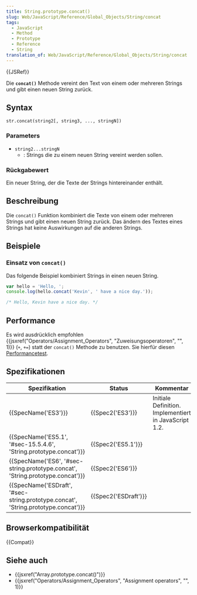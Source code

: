 ```yaml
---
title: String.prototype.concat()
slug: Web/JavaScript/Reference/Global_Objects/String/concat
tags:
  - JavaScript
  - Method
  - Prototype
  - Reference
  - String
translation_of: Web/JavaScript/Reference/Global_Objects/String/concat
---
```

{{JSRef}}

Die **`concat()`** Methode vereint den Text von einem oder mehreren Strings und gibt einen neuen String zurück.

## Syntax

    str.concat(string2[, string3, ..., stringN])

### Parameters

- `string2...stringN`
  - : Strings die zu einem neuen String vereint werden sollen.

### Rückgabewert

Ein neuer String, der die Texte der Strings hintereinander enthält.

## Beschreibung

Die `concat()` Funktion kombiniert die Texte von einem oder mehreren Strings und gibt einen neuen String zurück. Das ändern des Textes eines Strings hat keine Auswirkungen auf die anderen Strings.

## Beispiele

### Einsatz von `concat()`

Das folgende Beispiel kombiniert Strings in einen neuen String.

```js
var hello = 'Hello, ';
console.log(hello.concat('Kevin', ' have a nice day.'));

/* Hello, Kevin have a nice day. */
```

## Performance

Es wird ausdrücklich empfohlen {{jsxref("Operators/Assignment_Operators", "Zuweisungsoperatoren", "", 1)}} (`+`, `+=`) statt der `concat()` Methode zu benutzen. Sie hierfür diesen [Performancetest](http://jsperf.com/concat-vs-plus-vs-join).

## Spezifikationen

| Spezifikation                                                                                                | Status                       | Kommentar                                             |
| ------------------------------------------------------------------------------------------------------------ | ---------------------------- | ----------------------------------------------------- |
| {{SpecName('ES3')}}                                                                                     | {{Spec2('ES3')}}         | Initiale Definition. Implementiert in JavaScript 1.2. |
| {{SpecName('ES5.1', '#sec-15.5.4.6', 'String.prototype.concat')}}                     | {{Spec2('ES5.1')}}     |                                                       |
| {{SpecName('ES6', '#sec-string.prototype.concat', 'String.prototype.concat')}}     | {{Spec2('ES6')}}         |                                                       |
| {{SpecName('ESDraft', '#sec-string.prototype.concat', 'String.prototype.concat')}} | {{Spec2('ESDraft')}} |                                                       |

## Browserkompatibilität

{{Compat}}

## Siehe auch

- {{jsxref("Array.prototype.concat()")}}
- {{jsxref("Operators/Assignment_Operators", "Assignment operators", "", 1)}}
